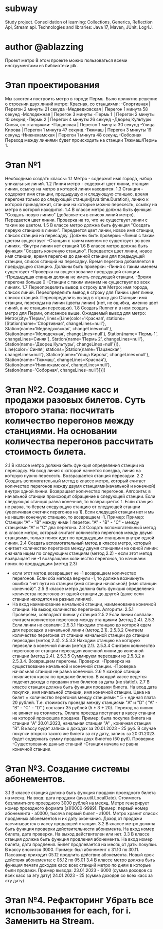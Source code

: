 # subway
Study project. Consolidation of learning: Collections, Generics, Reflection Api, Stream api. Technologies and libraries: Java 17, Maven, JUnit, Log4J.

# author @ablazzing
Проект метро В этом проекте можно пользоваться всеми инструментами из библиотеки jdk.

# Этап проектирования 
Мы захотели построить метро в городе Пермь. Было принятно решение о строении двух линий метро:
Красная, со станциями: -Спортивная | Перегон 2 минуты 21 секуда -Медведковская | Перегон 1 минута 58 секунд -Молодежная | Перегон 3 минуты -Пермь 1 | Перегон 2 минуты 10 секунд -Пермь 2 | Перегон 4 минуты 26 секунд -Дворец Культуры
Синяя, со станциями: -Пацанская | Перегон 1 минута 30 секунд -Улица Кирова | Перегон 1 минута 47 секунд -Тяжмаш | Перегон 3 минуты 19 секунд -Нижнекамская | Перегон 1 минута 48 секунд -Соборная
Переход между линиями будет происходить на станции Тяжмаш/Пермь 1.

# Этап №1
Необходимо создать классы: 
1.1 Метро - содержит имя города, набор уникальных линий. 
1.2 Линия метро - содержит цвет линии, станции линии, ссылку на метро в которой линия находится. 
1.3 Станция - содержит имя станции, предыдущую и следующую станцию, 
время перегона только до следующей станции(java.time.Duration), 
линию к которой принадлежит, станции на которые можно пересесть, 
ссылку на метро в которой находится. 
1.4 В классе метро должна быть функция "Создать новую линию" (добавляется в список линий метро). 
Передается цвет линии. Проверка на то, что не существует линии с таким же цветом. 
1.5 В классе метро должна быть функция "Создать первую станцию в линии". 
Передается цвет линии, новое имя станции, список станций на пересадку. 
Должны быть проверки: -Линия с таким цветом существует -Станции с таким именем не существует во всех линиях. -Внутри линии нет станций 
1.6 В классе метро должна быть функция "Создать конечную станцию". 
Передается цвет линии, новое имя станции, время перегона до данной станции для предыдущей станции, список станций на пересадку. 
Время перегона добавляется в предыдущую станцию. Должны быть проверки: -Линия с таким именем существует -Проверка на существование предыдущей станции. -Предыдущая станция должна не иметь следующей станции. -Время перегона больше 0 -Станции с таким именем не существует во всех линиях. 
1.7 Переопределить вывод в строку для Метро: имя города, список линий. 
Переопределить вывод в строку для Линии: цвет линии, список станций. 
Переопределить вывод в строку для Станции: имя станции, переходы на линии (цветы линии) (нет, не ошибка, именно цвет линий, а не станции пересадки). 
1.8 Создать Runner и в нем создать метро для Перми, описанное выше. 
Ожидаемый вывод для метро: 
Metro{city='Пермь', lines=[Line{color='Красная', stations=[Station{name='Спортивная', changeLines=null'}, Station{name='Медведковская', changeLines=null'}, Station{name='Молодежная', changeLines=null'}, Station{name='Пермь 1', changeLines=Синяя'}, Station{name='Пермь 2', changeLines=null'}, Station{name='Дворец Культуры', changeLines=null'}]}, Line{color='Синяя', stations=[Station{name='Пацанская', changeLines=null'}, Station{name='Улица Кирова', changeLines=null'}, Station{name='Тяжмаш', changeLines=Красная'}, Station{name='Нижнекамская', changeLines=null'}, Station{name='Соборная', changeLines=null'}]}]}

# Этап №2. Создание касс и продажи разовых билетов. Суть второго этапа: посчитать количество перегонов между станциями. На основании количества перегонов рассчитать стоимость билета.
2.1 В классе метро должна быть функция определения станции на пересадку. 
На вход линия с которой начнется поездка, линия на которую нужно пересесть. Возвращается станция пересадки. 
2.2 Создать вспомогательный метод в классе метро, который считает количество перегонов между двумя станциями(начальной и конечной) внутри одной линии. 
Возвращает количество перегонов. 
Алгоритм: в начальной станции происходит обращение к следующей станции. Если следующая станция равна конечной, то возвращается 1. 
Если станция не равна, то берем следующую станцию от следующей станции (увеличивая счетчик перегонов на 1). 
Если следущей станции нет и мы не нашли конечную станцию, то возвращаем -1. 
Пример: Пример: Станции "А" - "В" между ними 1 перегон. "А" - "В" - "С" - между станциями "А" и "С" два перегона. 
2.3 Создать вспомогательный метод в классе метро, который считает количество перегонов между двумя станциями, только поиск идет по предыдущим станциям внутри одной линии. 
2.4 Создать вспомогательный метод в классе метро, который считает количество перегонов между двумя станциями на одной линии: 
сначала ищем по следующим станциям (метод 2.2) - если этот метод возвращает не -1 возвращаем количество перегонов, то начинаем поиск по предыдущим (метод 2.3)
- если этот метод возвращает не -1 возвращаем количество перегонов. Если оба метода вернули -1, то должна возникнуть ошибка "нет пути из станции {имя станции начальной} {имя станции конечной}".
2.5 В классе метро должна быть функция определения количества перегонов от одной станции до другой (даже если станции находятся на разных линиях). 
- На вход наименование начальной станции, наименование конечной станции. На выход количество перегонов. 
Алгоритм: 2.5.1 Проверяем, совпадают линии у станций 
2.5.2 Если линии совпали: считаем количество перегонов между станциями (метод 2.4). 
2.5.3 Если линии не совпали: 2.5.3.1 Находим станцию до которой едем для пересадки в начальной линии (метод 2.1).
2.5.3.2 Считаем количество перегонов от станции начальной станции до станции пересадки (метод 2.4). 
2.5.3.3 Находим станцию на которую пересели в конечной линии (метод 2.1). 
2.5.3.4 Считаем количество перегонов от станции пересадки конечной линии до конечной станции (метод 2.4). 
2.5.3.5 Суммируем пересадки из 2.5.3.2 и 2.5.3.4. Возвращаем перегоны. Проверки: -Проверка на существование начальной и конечной станции. -Проверка начальная станция не равна конечной. 
2.6 У каждой станции появляется касса по продаже билетов. В каждой кассе ведется подсчет дохода с продажи этих билетов за даты (не static!). 
2.7 В классе станция должнa быть функция продажи билета. На вход дата покупки, имя начальной станции, имя конечной станции. Цена на билет = количество перегонов между станциями * 5 + единая плата 20 рублей. Т.е. стоимость проезда между станциями "A" и "D" ( "A" - "B" - "C" - "D" ) составит 35 рублей (5 * 3 + 20). Переход на линию не влияет на стоимость. Оплата проезда поступает в кассу станции на которой произошла продажа. Пример: была покупка билета на станции "А" 20.01.2023, начальная станция "А" , конечная станция "B". В кассу будет запись о доходах за 20.01.2023 - 25 руб. В случае покупки второго такого же билета за эту дату, запись за 20.01.2023 будет содержать сумму продажи двух билетов (50 руб). Проверки: -Существование данных станций -Станция начала не равна конечной станции.

# Этап №3. Создание системы абонементов. 
3.1 В классе станция должна быть функция продажи проездного билета на месяц. На вход: дата продажи (java.util.LocalDate). Стоимость безлимитного проездного 3000 рублей на месяц. Метро генерирует номер проездного формата [a][0000-9999]. Пример: первый номер абонемента - а0000, тысяча первый билет - a1001. Метро хранит список проданных абонементов и их дату окончания. Доход от продажи засчитывается в кассу продавшей станции. 
3.2 В классе метро должна быть функция проверки действительности абонемента. На вход номер билета, дата проверки. На выход действителен или нет. 
3.3 В классе станция должна быть функция продления абонемента. На вход номер билета, дата продления. Билет продлевается на месяц от даты покупки. В кассу вносится 3000. Пример: был абонемент с 31.10 по 30.11. Пассажир приходит 05.12 продлить действие абонемента. Новый срок действия абонемента: с 05.12 по 05.01 
3.4 В классе метро должна быть функция печати доходов касс всех станций метро по дням в которые были продажи. Пример вывода: 23.01.2023 - 6000 (сумма доходов со всех касс за эту дату) 24.01.2023 - 25 (сумма доходов со всех касс за эту дату)

# Этап №4. Рефакторинг Убрать все использования for each, for i. Заменить на Stream.
